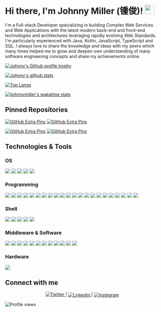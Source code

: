 # Hi there, I'm Johnny Miller (锺俊)! <img src="https://raw.githubusercontent.com/MartinHeinz/MartinHeinz/master/wave.gif" width="30px">

I'm a Full-stack Developer specializing in building Complex Web Services and Web Applications with the latest modern back-end and front-end technologies and architectures leveraging rapidly evolving Web Standards. I'm particularly experienced with Java, Kotlin, JavaScript, TypeScript and SQL. I always love to share the knowledge and ideas with my peers which many times helped me to grow and deepen own understanding of many software engineering concepts and share my achievements online.

[![Johnny's Github profile trophy](https://github-profile-trophy.vercel.app/?username=johnnymillergh&theme=onedark)](https://github.com/ryo-ma/github-profile-trophy)

[![Johnny's github stats](https://github-readme-stats.vercel.app/api?username=johnnymillergh&theme=github_dark&count_private=true&show_icons=true)](https://github.com/johnnymillergh?tab=stars)

[![Top Langs](https://github-readme-stats.vercel.app/api/top-langs/?username=johnnymillergh&theme=github_dark&layout=compact)](https://github.com/anuraghazra/github-readme-stats)

[![ijohnnymiller's wakatime stats](https://github-readme-stats.vercel.app/api/wakatime?username=ijohnnymiller&theme=github_dark)](https://wakatime.com/@ijohnnymiller)

## Pinned Repositories

[![GitHub Extra Pins](https://github-readme-stats.vercel.app/api/pin/?username=johnnymillergh&repo=AndroidJetpackMVVMBoilerplate&theme=github_dark)](https://github.com/johnnymillergh/AndroidJetpackMVVMBoilerplate) [![GitHub Extra Pins](https://github-readme-stats.vercel.app/api/pin/?username=johnnymillergh&repo=python_boilerplate&theme=github_dark)](https://github.com/johnnymillergh/python_boilerplate) 

[![GitHub Extra Pins](https://github-readme-stats.vercel.app/api/pin/?username=johnnymillergh&repo=devtools-enhancement&theme=github_dark)](https://github.com/johnnymillergh/devtools-enhancement) [![GitHub Extra Pins](https://github-readme-stats.vercel.app/api/pin/?username=johnnymillergh&repo=NewVista-for-Customer&theme=github_dark)](https://github.com/johnnymillergh/NewVista-for-Customer)

## Technologies & Tools

### OS

![](https://img.shields.io/badge/OS-Linux-informational?style=flat&logo=linux&logoColor=FCC624&color=2bbc8a)
![](https://img.shields.io/badge/OS-Raspberry%20Pi%20OS-informational?style=flat&logo=raspberrypi&logoColor=A22846&color=2bbc8a)
![](https://img.shields.io/badge/OS-macOS-informational?style=flat&logo=apple&logoColor=white&color=2bbc8a)
![](https://img.shields.io/badge/OS-Windows-informational?style=flat&logo=windows-11&logoColor=0078D6&color=2bbc8a)
![](https://img.shields.io/badge/OS-Android-informational?style=flat&logo=android&logoColor=3DDC84&color=2bbc8a)

### Programming

![](https://img.shields.io/badge/Editor-JetBrains-informational?style=flat&logo=jetbrains&logoColor=white&color=2bbc8a)
![](https://img.shields.io/badge/Editor-Vim-informational?style=flat&logo=vim&logoColor=019733&color=2bbc8a)
![](https://img.shields.io/badge/Editor-Visual%20Studio%20Code-informational?style=flat&logo=visual-studio-code&logoColor=007ACC&color=2bbc8a)
![](https://img.shields.io/badge/Code-Kotlin-informational?style=flat&logo=kotlin&logoColor=7F52FF&color=2bbc8a)
![](https://img.shields.io/badge/Code-Java-informational?style=flat&logo=openjdk&logoColor=white&color=2bbc8a)
![](https://img.shields.io/badge/Code-Python-informational?style=flat&logo=python&logoColor=3776AB&color=2bbc8a)
![](https://img.shields.io/badge/Code-AutoHotKey-informational?style=flat&logo=autohotkey&logoColor=white&color=2bbc8a)
![](https://img.shields.io/badge/Code-JavaScript-informational?style=flat&logo=javascript&logoColor=F7DF1E&color=2bbc8a)
![](https://img.shields.io/badge/Code-TypeScript-informational?style=flat&logo=typescript&logoColor=3178C6&color=2bbc8a)
![](https://img.shields.io/badge/Code-HTML5-informational?style=flat&logo=html5&logoColor=E34F26&color=2bbc8a)
![](https://img.shields.io/badge/Code-CSS3-informational?style=flat&logo=css3&logoColor=1572B6&color=2bbc8a)
![](https://img.shields.io/badge/Code-Android-informational?style=flat&logo=android&logoColor=3DDC84&color=2bbc8a)
![](https://img.shields.io/badge/Code-Node.js-informational?style=flat&logo=node.js&logoColor=339933&color=2bbc8a)
![](https://img.shields.io/badge/Framework-Spring%20Boot-informational?style=flat&logo=spring-boot&logoColor=6DB33F&color=2bbc8a)
![](https://img.shields.io/badge/Framework-Spring%20Cloud-informational?style=flat&logo=spring&logoColor=6DB33F&color=2bbc8a)
![](https://img.shields.io/badge/Framework-Vue.js-informational?style=flat&logo=vue.js&logoColor=4FC08D&color=2bbc8a)
![](https://img.shields.io/badge/Framework-Jetpack-informational?style=flat&logo=jetpack-compose&logoColor=4285F4&color=2bbc8a)
![](https://img.shields.io/badge/Build-Gradle-informational?style=flat&logo=gradle&logoColor=02303A&color=2bbc8a)
![](https://img.shields.io/badge/Build-Maven-informational?style=flat&logo=apache-maven&logoColor=C71A36&color=2bbc8a)
![](https://img.shields.io/badge/Build-Pipenv-informational?style=flat&logo=python&logoColor=3776AB&color=2bbc8a)
![](https://img.shields.io/badge/Build-npm-informational?style=flat&logo=npm&logoColor=CB3837&color=2bbc8a)
![](https://img.shields.io/badge/Build-Yarn-informational?style=flat&logo=yarn&logoColor=2C8EBB&color=2bbc8a)

### Shell

![](https://img.shields.io/badge/Shell-Bash-informational?style=flat&logo=gnu-bash&logoColor=4EAA25&color=2bbc8a)
![](https://img.shields.io/badge/Shell-iTerm2-informational?style=flat&logo=iterm2&logoColor=white&color=2bbc8a)
![](https://img.shields.io/badge/Shell-Termux-informational?style=flat&logo=tmux&logoColor=1BB91F&color=2bbc8a)
![](https://img.shields.io/badge/Shell-Windows%20Terminal-informational?style=flat&logo=windows-terminal&logoColor=white&color=2bbc8a)
![](https://img.shields.io/badge/Shell-PowerShell-informational?style=flat&logo=powershell&logoColor=5391FE&color=2bbc8a)

### Middleware & Software

![](https://img.shields.io/badge/Software-MySQL-informational?style=flat&logo=mysql&logoColor=white&color=2bbc8a)
![](https://img.shields.io/badge/Software-SQLite-informational?style=flat&logo=sqlite&logoColor=003B57&color=2bbc8a)
![](https://img.shields.io/badge/Software-Redis-informational?style=flat&logo=redis&logoColor=DC382D&color=2bbc8a)
![](https://img.shields.io/badge/Software-RabbitMQ-informational?style=flat&logo=rabbitmq&logoColor=FF6600&color=2bbc8a)
![](https://img.shields.io/badge/Software-NGINX-informational?style=flat&logo=nginx&logoColor=009639&color=2bbc8a)
![](https://img.shields.io/badge/Software-ELK-informational?style=flat&logo=elastic-stack&logoColor=005571&color=2bbc8a)
![](https://img.shields.io/badge/Software-Postman-informational?style=flat&logo=postman&logoColor=FF6C37&color=2bbc8a)
![](https://img.shields.io/badge/Software-Adobe-informational?style=flat&logo=adobe&logoColor=FF0000&color=2bbc8a)
![](https://img.shields.io/badge/Tools-Docker-informational?style=flat&logo=docker&logoColor=2496ED&color=2bbc8a)
![](https://img.shields.io/badge/Tools-Kubernetes-informational?style=flat&logo=kubernetes&logoColor=326CE5&color=2bbc8a)
![](https://img.shields.io/badge/Tools-Rancher-informational?style=flat&logo=rancher&logoColor=0075A8&color=2bbc8a)
![](https://img.shields.io/badge/Tools-Wireshark-informational?style=flat&logo=wireshark&logoColor=1679A7&color=2bbc8a)

### Hardware

![](https://img.shields.io/badge/Hardware-Raspberry%20Pi%203/4-informational?style=flat&logo=raspberrypi&logoColor=A22846&color=2bbc8a)

## Connect with me

<p align="center">
  <a href="https://twitter.com/ijohnnymiller">
    <img aligh="center" alt="Twitter" src="https://img.shields.io/badge/Follow%20me%20on%20Twitter-informational?style=flat&logo=twitter&logoColor=1DA1F2&color=grey"/>
  </a> | 
  <a href="https://www.linkedin.com/in/ijohnnymiller">
    <img align="center" alt="Linkedin" src="https://img.shields.io/badge/Contact%20me%20on%20LinkedIn-informational?style=flat&logo=linkedin&logoColor=0A66C2&color=grey"/>
  </a> | 
  <a href="https://instagram.com/ijohnnymiller">
    <img align="center" alt="Instagram" src="https://img.shields.io/badge/Follow%20me%20on%20Instagram-informational?style=flat&logo=instagram&logoColor=E4405F&color=grey"/>
  </a>
</p>

![Profile views](https://gpvc.arturio.dev/johnnymillergh)

<!-- Resources -->
<!-- Icons: https://simpleicons.org/ -->
<!-- GitHub Stats: https://github.com/anuraghazra/github-readme-stats -->
<!-- Emojis: https://emojipedia.org/emoji/ -->
<!-- HTML Emojis: https://www.fileformat.info/index.htm -->
<!-- Shields: https://shields.io/ -->
<!-- Awesome GitHub Profile README: https://github.com/abhisheknaiidu/awesome-github-profile-readme -->
